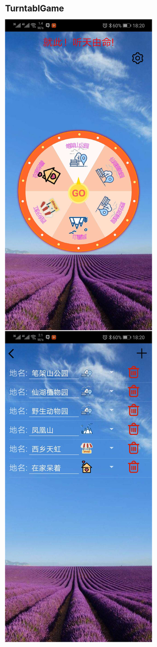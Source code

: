 # TurntablGame 
![Image text](https://github.com/hch1991/TurntablGame/blob/master/img/3f1884690c2cfa55973e21c9b7db4b7.jpg)
![Image text](https://github.com/hch1991/TurntablGame/blob/master/img/e198640674395dde94db6c33d0e0133.jpg)
